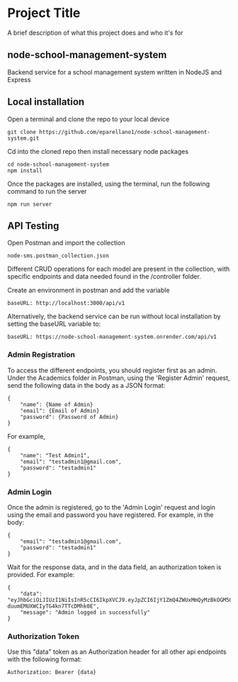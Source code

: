 
# Project Title

A brief description of what this project does and who it's for

## node-school-management-system
Backend service for a school management system written in NodeJS and Express

## Local installation
Open a terminal and clone the repo to your local device

```
git clone https://github.com/eparellano1/node-school-management-system.git
```

Cd into the cloned repo then install necessary node packages
```
cd node-school-management-system
npm install
```

Once the packages are installed, using the terminal, run the following command to run the server
```
npm run server
```

## API Testing
Open Postman and import the collection
```
node-sms.postman_collection.json
```

Different CRUD operations for each model are present in the collection, with specific endpoints and data needed found in the /controller folder.

Create an environment in postman and add the variable

```
baseURL: http://localhost:3000/api/v1
```

Alternatively, the backend service can be run without local installation by setting the baseURL variable to:

```
baseURL: https://node-school-management-system.onrender.com/api/v1
```

### Admin Registration
To access the different endpoints, you should register first as an admin. Under the Academics folder in Postman, using the 'Register Admin' request, send the following data in the body as a JSON format:
```
{
    "name": {Name of Admin}
    "email": {Email of Admin}
    "password": {Password of Admin}
}
```
For example,

```
{
    "name": "Test Admin1",
    "email": "testadmin1@gmail.com",
    "password": "testadmin1"
}
```
### Admin Login
Once the admin is registered, go to the 'Admin Login' request and login using the email and password you have registered. For example, in the body:
```
{
    "email": "testadmin1@gmail.com",
    "password": "testadmin1"
}
```
Wait for the response data, and in the data field, an authorization token is provided. For example:
```
{
    "data": "eyJhbGciOiJIUzI1NiIsInR5cCI6IkpXVCJ9.eyJpZCI6IjY1ZmQ4ZWUxMmQyMzBkOGM5OTQwZTg0YyIsImlhdCI6MTcxMTExNjAzMSwiZXhwIjoxNzExNTQ4MDMxfQ.RVPuyL_2KypihnU-duumEMUXWCIyTG4kn7TTcDMhk0E",
    "message": "Admin logged in successfully"
}

```
### Authorization Token
Use this "data" token as an Authorization header for all other api endpoints with the following format:
```
Authorization: Bearer {data}
```
